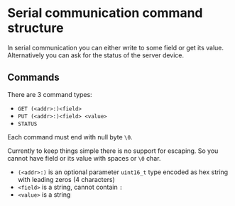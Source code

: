 # Serial communication command structure

In serial communication you can either write to some field or get its value. Alternatively you can ask for the status of the server device.

## Commands

There are 3 command types:

- `GET (<addr>:)<field>`
- `PUT (<addr>:)<field> <value>`
- `STATUS`

Each command must end with null byte `\0`.

Currently to keep things simple there is no support for escaping. So you cannot have field or its value with spaces or `\0` char.

- `(<addr>:)` is an optional parameter `uint16_t` type encoded as hex string with leading zeros (4 characters)
- `<field>` is a string, cannot contain `:`
- `<value>` is a string